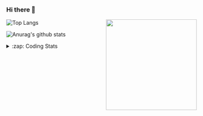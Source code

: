 ### Hi there 👋

<!--
**tao8687/tao8687** is a ✨ _special_ ✨ repository because its `README.md` (this file) appears on your GitHub profile.

Here are some ideas to get you started:

- 🔭 I’m currently working on ...
- 🌱 I’m currently learning ...
- 👯 I’m looking to collaborate on ...
- 🤔 I’m looking for help with ...
- 💬 Ask me about ...
- 📫 How to reach me: ...
- 😄 Pronouns: ...
- ⚡ Fun fact: ...
-->

<img align='right' src="https://media.giphy.com/media/M9gbBd9nbDrOTu1Mqx/giphy.gif" width="240">

  
![Top Langs](https://github-readme-stats.vercel.app/api/top-langs/?username=tao8687&layout=compact&title_color=23238E&text_color=A67D3D)

![Anurag's github stats](https://github-readme-stats.vercel.app/api?username=tao8687&show_icons=true&&text_color=A67D3D&title_color=23238E&show_icons=false&count_private=true&hide=stars)

<details>
  <summary>:zap: Coding Stats</summary>
  <br>
    
<!--START_SECTION:waka-->

```text
From: 23 December 2022 - To: 30 December 2022

C++           10 hrs 41 mins  ██████████████░░░░░░░░░░░   55.40 %
C             4 hrs 30 mins   ██████░░░░░░░░░░░░░░░░░░░   23.40 %
Python        1 hr 47 mins    ██▒░░░░░░░░░░░░░░░░░░░░░░   09.33 %
Markdown      1 hr 19 mins    █▓░░░░░░░░░░░░░░░░░░░░░░░   06.83 %
YAML          34 mins         ▓░░░░░░░░░░░░░░░░░░░░░░░░   03.00 %
CMake         9 mins          ▒░░░░░░░░░░░░░░░░░░░░░░░░   00.84 %
```

<!--END_SECTION:waka-->
</details>
